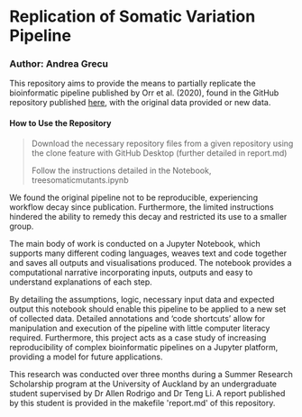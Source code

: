 # Replication of Somatic Variation Pipeline
### Author: Andrea Grecu

This repository aims to provide the means to partially replicate the bioinformatic pipeline published by Orr et al. (2020), found in the GitHub repository published [here](https://github.com/adamjorr/somatic-variation), with the original data provided or new data.

#### How to Use the Repository
> Download the necessary repository files from a given repository using the clone feature with GitHub Desktop (further detailed in report.md)
>
> Follow the instructions detailed in the Notebook, treesomaticmutants.ipynb

We found the original pipeline not to be reproducible, experiencing workflow decay since publication. Furthermore, the limited instructions hindered the ability to remedy this decay and restricted its use to a smaller group.

The main body of work is conducted on a Jupyter Notebook, which supports many different coding languages, weaves text and code together and saves all outputs and visualisations produced. The notebook provides a computational narrative incorporating inputs, outputs and easy to understand explanations of each step. 

By detailing the assumptions, logic, necessary input data and expected output this notebook should enable this pipeline to be applied to a new set of collected data. Detailed annotations and ‘code shortcuts’ allow for manipulation and execution of the pipeline with little computer literacy required. Furthermore, this project acts as a case study of increasing reproducibility of complex bioinformatic pipelines on a Jupyter platform, providing a model for future applications. 

This research was conducted over three months during a Summer Research Scholarship program at the University of Auckland by an undergraduate student supervised by Dr Allen Rodrigo and Dr Teng Li. A report published by this student is provided in the makefile 'report.md' of this repository.